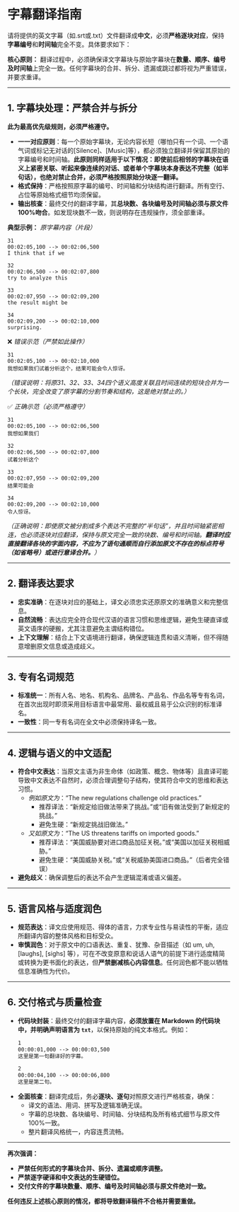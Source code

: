 # 字幕翻译指南

请将提供的英文字幕（如.srt或.txt）文件翻译成**中文**，必须**严格逐块对应**，保持**字幕编号**和**时间轴**完全不变。具体要求如下：

**核心原则：** 翻译过程中，必须确保译文字幕块与原始字幕块在**数量、顺序、编号及时间轴**上完全一致。任何字幕块的合并、拆分、遗漏或跳过都将视为严重错误，并要求重译。

---

## 1. 字幕块处理：严禁合并与拆分

**此为最高优先级规则，必须严格遵守。**

- **一一对应原则**：每一个原始字幕块，无论内容长短（哪怕只有一个词、一个语气词或标记无对话的[Silence]、[Music]等），都必须独立翻译并保留其原始的字幕编号和时间轴。**此原则同样适用于以下情况：即使前后相邻的字幕块在语义上紧密关联、听起来像连续的对话、或者单个字幕块本身表达不完整（如半句话），也绝对禁止合并，必须严格按照原始分块逐一翻译。**
- **格式保持**：严格按照原字幕的编号、时间轴和分块结构进行翻译。所有空行、占位等原始格式细节均须保留。
- **输出核查**：最终交付的翻译字幕，其**总块数、各块编号及时间轴必须与原文件100%吻合**。如发现块数不一致，则说明存在违规操作，须全部重译。

**典型示例：**
*原字幕内容（片段）*
```
31
00:02:05,100 --> 00:02:06,500
I think that if we

32
00:02:06,500 --> 00:02:07,800
try to analyze this

33
00:02:07,950 --> 00:02:09,200
the result might be

34
00:02:09,200 --> 00:02:10,000
surprising.
```
❌ *错误示范（严禁如此操作）*
```
31
00:02:05,100 --> 00:02:10,000
我想如果我们试着分析这个，结果可能会令人惊讶。
```
*（错误说明：将原31、32、33、34四个语义高度关联且时间连续的短块合并为一个长块，完全改变了原字幕的分割节奏和结构，这是绝对禁止的。）*

✅ *正确示范（必须严格遵守）*
```
31
00:02:05,100 --> 00:02:06,500
我想如果我们

32
00:02:06,500 --> 00:02:07,800
试着分析这个

33
00:02:07,950 --> 00:02:09,200
结果可能会

34
00:02:09,200 --> 00:02:10,000
令人惊讶。
```
*（正确说明：即使原文被分割成多个表达不完整的“半句话”，并且时间轴紧密相连，也必须逐块对应翻译，保持与原文完全一致的块数、编号和时间轴。**翻译时应直接翻译各块的字面内容，不应为了语句通顺而自行添加原文不存在的标点符号（如省略号）或进行意译合并。**）*

---

## 2. 翻译表达要求

- **忠实准确**：在逐块对应的基础上，译文必须忠实还原原文的准确意义和完整信息。
- **自然流畅**：表达应完全符合现代汉语的语言习惯和思维逻辑，避免生硬直译或英文语序的硬搬，尤其注意避免主谓结构错位。
- **上下文理解**：结合上下文语境进行翻译，确保逻辑连贯和语义清晰，但不得随意增删原文信息或造成歧义。

---

## 3. 专有名词规范

- **标准统一**：所有人名、地名、机构名、品牌名、产品名、作品名等专有名词，在首次出现时即须采用目标语言中最常用、最权威且易于公众识别的标准译名。
- **一致性**：同一专有名词在全文中必须保持译名一致。

---

## 4. 逻辑与语义的中文适配

- **符合中文表达**：当原文主语为非生命体（如政策、概念、物体等）且直译可能导致中文表达不自然时，必须合理调整句子结构，使其符合中文的思维和表达习惯。
    - *例如原文为*：“The new regulations challenge old practices.”
        - 推荐译法：“新规定给旧做法带来了挑战。”或“旧有做法受到了新规定的挑战。”
        - 避免生硬：“新规定挑战旧做法。”
    - *又如原文为*：“The US threatens tariffs on imported goods.”
        - 推荐译法：“美国威胁要对进口商品加征关税。”或“美国以加征关税相威胁。”
        - 避免生硬：“美国威胁关税。”或“关税威胁美国进口商品。”（后者完全错误）
- **避免歧义**：确保调整后的表达不会产生逻辑混淆或语义偏差。

---

## 5. 语言风格与适度润色

- **规范表达**：译文应使用规范、得体的语言，力求专业性与易读性的平衡，适应所翻译内容的整体风格和目标受众。
- **审慎润色**：对于原文中的口语表达、重复、犹豫、杂音描述（如 um, uh, [laughs], [sighs] 等），可在不改变原意和说话人语气的前提下进行适度精简或转换为更书面化的表达，但**严禁删减核心内容信息**。任何润色都不能以牺牲信息准确性为代价。

---

## 6. 交付格式与质量检查

- **代码块封装**：最终交付的翻译字幕内容，**必须放置在 Markdown 的代码块中，并明确声明语言为 `txt`**，以保持原始的纯文本格式。例如：
  ```txt
  1
  00:00:01,000 --> 00:00:03,500
  这里是第一句翻译好的字幕。

  2
  00:00:04,100 --> 00:00:06,800
  这里是第二句。
  ```
- **全面核查**：翻译完成后，务必**逐块、逐句**对照原文进行严格核查，确保：
    - 译文的语法、用词、拼写及逻辑准确无误。
    - 字幕的总块数、各块编号、时间轴、分块结构及所有格式细节与原文件100%一致。
    - 整片翻译风格统一，内容连贯流畅。

---

**再次强调：**

*   **严禁任何形式的字幕块合并、拆分、遗漏或顺序调整。**
*   **严禁逐字硬译和中文表达的生硬错位。**
*   **交付文件的字幕块数量、顺序、编号及时间轴必须与原文件绝对一致。**

**任何违反上述核心原则的情况，都将导致翻译稿件不合格并需要重做。**
